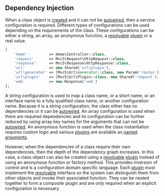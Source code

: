 ## Dependency Injection
When a class object is [created](https://github.com/mvc5/mvc5/blob/master/src/Service/Builder.php#L34) and it can not be [autowired](#autowiring), then a service configuration is required. Different types of configurations can be used depending on the requirements of the class. These configurations can be either a string, an array, an anonymous function, a [resolvable](https://github.com/mvc5/mvc5/blob/master/src/Resolvable.php) [plugin](#plugins) or a real value.
```php
[
    'home'          => Home\Controller::class,
    'request'       => Mvc5\Request\HttpRequest::class,
    'response'      => Mvc5\Response\HttpResponse::class,
    'url'           => new Shared('url\plugin'),
    'url\generator' => [Mvc5\Url\Generator::class, new Param('routes')],
    'url\plugin'    => [Mvc5\Url\Plugin::class, new Shared('request'), new Plugin('url\generator')],
    'web'           => new Response('web')
];
```
A string configuration is used to map a class name, or a short name, or an interface name to a fully qualified class name, or another configuration name. Because it is a string configuration, the class either has no dependencies or it can be [autowired](#autowiring). An array configuration is used when there are required dependencies and its configuration can be further reduced by using array key names for the arguments that can not be [autowired](#autowiring). An anonymous function is used when the class instantiation requires custom logic and various [plugins](https://github.com/mvc5/mvc5/blob/master/config/service.php) are available as [named arguments](#named-arguments-and-plugins).

However, when the dependencies of a class require their own dependencies, then the depth of the dependency graph increases. In this case, a class object can also be created using a [resolvable](https://github.com/mvc5/mvc5/blob/master/src/Resolvable.php) [plugin](#plugins) instead of using an anonymous function or factory method. This provides inversion of control and is a configuration domain specific language. Each [plugin](#plugins) must implement the [resolvable](https://github.com/mvc5/mvc5/blob/master/src/Resolvable.php) interface so the system can distinguish them from other objects and invoke their associated function. They can be nested together to form a composite plugin and are only required when an explicit configuration is necessary.

